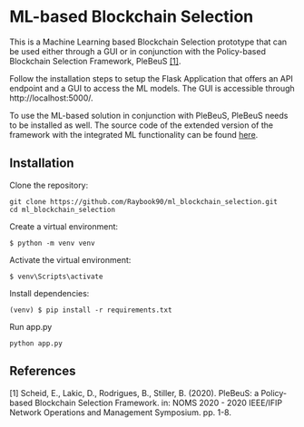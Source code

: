 # ML-based Blockchain Selection

This is a Machine Learning based Blockchain Selection prototype that can be used either through a GUI or in conjunction with the Policy-based Blockchain Selection Framework, PleBeuS [[1]](#1).

Follow the installation steps to setup the Flask Application that offers an API endpoint and a GUI to access the ML models. The GUI is accessible through http://localhost:5000/.

To use the ML-based solution in conjunction with PleBeuS, PleBeuS needs to be installed as well. The source code of the extended version of the framework with the integrated ML functionality can be found [here](https://github.com/Raybook90/PleBeuS-Integration).

## Installation

Clone the repository:
```
git clone https://github.com/Raybook90/ml_blockchain_selection.git 
cd ml_blockchain_selection 
```
Create a virtual environment:
```
$ python -m venv venv
```
Activate the virtual environment:
```
$ venv\Scripts\activate
```
Install dependencies:
``` 
(venv) $ pip install -r requirements.txt
```
Run app.py
```
python app.py
```

## References
<a id="1">[1]</a> 
Scheid, E., Lakic, D., Rodrigues, B., Stiller, B. (2020). 
PleBeuS: a Policy-based Blockchain Selection Framework. 
in: NOMS 2020 - 2020 IEEE/IFIP Network Operations and Management Symposium. pp. 1-8.
